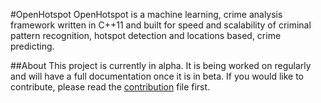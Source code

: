#OpenHotspot
OpenHotspot is a machine learning, crime analysis framework written in
C++11 and built for speed and scalability of criminal pattern recognition, hotspot
detection and locations based, crime predicting.

##About
This project is currently in alpha. It is being worked on regularly and
will have a full documentation once it is in beta. If you would like to
contribute, please read the [contribution](https://github.com/ozylol/openhotspot/blob/master/docs/source/contributing.rst) file first.
